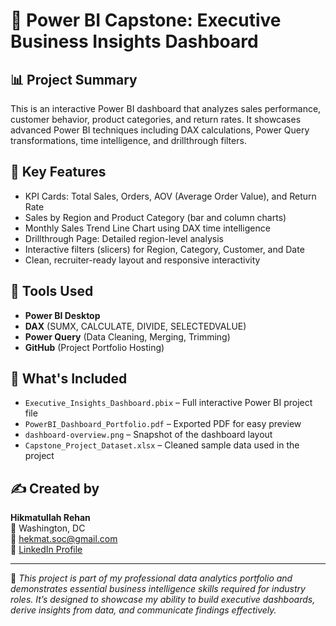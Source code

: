 # 💼 Power BI Capstone: Executive Business Insights Dashboard

## 📊 Project Summary
This is an interactive Power BI dashboard that analyzes sales performance, customer behavior, product categories, and return rates. It showcases advanced Power BI techniques including DAX calculations, Power Query transformations, time intelligence, and drillthrough filters.

## 🔑 Key Features
- KPI Cards: Total Sales, Orders, AOV (Average Order Value), and Return Rate
- Sales by Region and Product Category (bar and column charts)
- Monthly Sales Trend Line Chart using DAX time intelligence
- Drillthrough Page: Detailed region-level analysis
- Interactive filters (slicers) for Region, Category, Customer, and Date
- Clean, recruiter-ready layout and responsive interactivity

## 🧰 Tools Used
- **Power BI Desktop**
- **DAX** (SUMX, CALCULATE, DIVIDE, SELECTEDVALUE)
- **Power Query** (Data Cleaning, Merging, Trimming)
- **GitHub** (Project Portfolio Hosting)

## 📁 What's Included
- `Executive_Insights_Dashboard.pbix` – Full interactive Power BI project file
- `PowerBI_Dashboard_Portfolio.pdf` – Exported PDF for easy preview
- `dashboard-overview.png` – Snapshot of the dashboard layout
- `Capstone_Project_Dataset.xlsx` – Cleaned sample data used in the project

## ✍️ Created by
**Hikmatullah Rehan**  
📍 Washington, DC  
📧 hekmat.soc@gmail.com  
🔗 [LinkedIn Profile](https://www.linkedin.com/in/hikmatullah-rehan-48545240)

---

📌 *This project is part of my professional data analytics portfolio and demonstrates essential business intelligence skills required for industry roles. It’s designed to showcase my ability to build executive dashboards, derive insights from data, and communicate findings effectively.*
